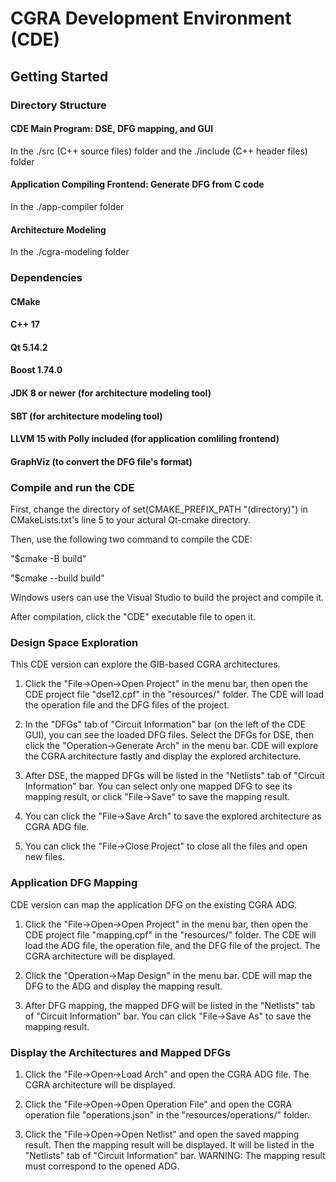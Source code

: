 CGRA Development Environment (CDE)
=======================

## Getting Started

### Directory Structure

#### CDE Main Program: DSE, DFG mapping, and GUI

In the ./src (C++ source files) folder and the ./include (C++ header files) folder

#### Application Compiling Frontend: Generate DFG from C code

In the ./app-compiler folder

#### Architecture Modeling

In the ./cgra-modeling folder

### Dependencies

#### CMake

#### C++ 17

#### Qt 5.14.2

#### Boost 1.74.0

#### JDK 8 or newer (for architecture modeling tool)

#### SBT (for architecture modeling tool)

#### LLVM 15 with Polly included (for application comliling frontend)

#### GraphViz (to convert the DFG file's format)

### Compile and run the CDE

First, change the directory of set(CMAKE_PREFIX_PATH "(directory)") in CMakeLists.txt's line 5 to your actural Qt-cmake directory.

Then, use the following two command to compile the CDE:

"$cmake -B build"

"$cmake --build build"

Windows users can use the Visual Studio to build the project and compile it.

After compilation, click the "CDE" executable file to open it.

### Design Space Exploration

This CDE version can explore the GIB-based CGRA architectures.

1. Click the "File->Open->Open Project" in the menu bar, then open the CDE project file "dse12.cpf" in the "resources/" folder. The CDE will load the operation file and the DFG files of the project.

2. In the "DFGs" tab of "Circuit Information" bar (on the left of the CDE GUI), you can see the loaded DFG files. Select the DFGs for DSE, then click the "Operation->Generate Arch" in the menu bar. CDE will explore the CGRA architecture fastly and display the explored architecture.

3. After DSE, the mapped DFGs will be listed in the "Netlists" tab of "Circuit Information" bar. You can select only one mapped DFG to see its mapping result, or click "File->Save" to save the mapping result.

4. You can click the "File->Save Arch" to save the explored architecture as CGRA ADG file.

5. You can click the "File->Close Project" to close all the files and open new files.

### Application DFG Mapping

CDE version can map the application DFG on the existing CGRA ADG.

1. Click the "File->Open->Open Project" in the menu bar, then open the CDE project file "mapping.cpf" in the "resources/" folder. The CDE will load the ADG file, the operation file, and the DFG file of the project. The CGRA architecture will be displayed.

2. Click the "Operation->Map Design" in the menu bar. CDE will map the DFG to the ADG and display the mapping result.

3. After DFG mapping, the mapped DFG will be listed in the "Netlists" tab of "Circuit Information" bar. You can click "File->Save As" to save the mapping result.

### Display the Architectures and Mapped DFGs

1. Click the "File->Open->Load Arch" and open the CGRA ADG file. The CGRA architecture will be displayed.

2. Click the "File->Open->Open Operation File" and open the CGRA operation file "operations.json" in the "resources/operations/" folder.

3. Click the "File->Open->Open Netlist" and open the saved mapping result. Then the mapping result will be displayed. It will be listed in the "Netlists" tab of "Circuit Information" bar. WARNING: The mapping result must correspond to the opened ADG.
